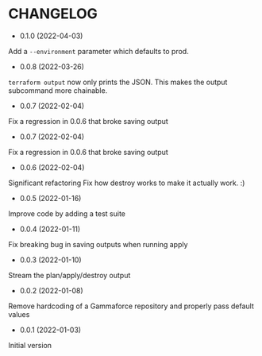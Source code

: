 # CHANGELOG

* 0.1.0 (2022-04-03)

Add a `--environment` parameter which defaults to prod.

* 0.0.8 (2022-03-26)

`terraform output` now only prints the JSON. This makes the output subcommand
more chainable.

* 0.0.7 (2022-02-04)

Fix a regression in 0.0.6 that broke saving output

* 0.0.7 (2022-02-04)

Fix a regression in 0.0.6 that broke saving output

* 0.0.6 (2022-02-04)

Significant refactoring
Fix how destroy works to make it actually work. :)

* 0.0.5 (2022-01-16)

Improve code by adding a test suite

* 0.0.4 (2022-01-11)

Fix breaking bug in saving outputs when running apply

* 0.0.3 (2022-01-10)

Stream the plan/apply/destroy output

* 0.0.2 (2022-01-08)

Remove hardcoding of a Gammaforce repository and properly pass default values

* 0.0.1 (2022-01-03)

Initial version
